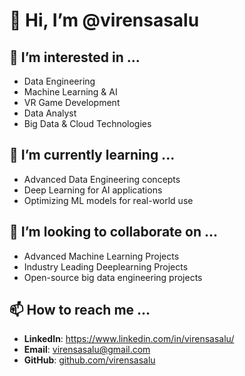 # 👋 Hi, I’m @virensasalu  

## 👀 I’m interested in ...  
- Data Engineering  
- Machine Learning & AI  
- VR Game Development
- Data Analyst  
- Big Data & Cloud Technologies  

## 🌱 I’m currently learning ...

- Advanced Data Engineering concepts  
- Deep Learning for AI applications  
- Optimizing ML models for real-world use  

## 💞️ I’m looking to collaborate on ...  
- Advanced Machine Learning Projects
- Industry Leading Deeplearning Projects
- Open-source big data engineering projects


## 📫 How to reach me ...  
- **LinkedIn**: https://www.linkedin.com/in/virensasalu/ 
- **Email**: virensasalu@gmail.com
- **GitHub**: [github.com/virensasalu](https://github.com/virensasalu)  
